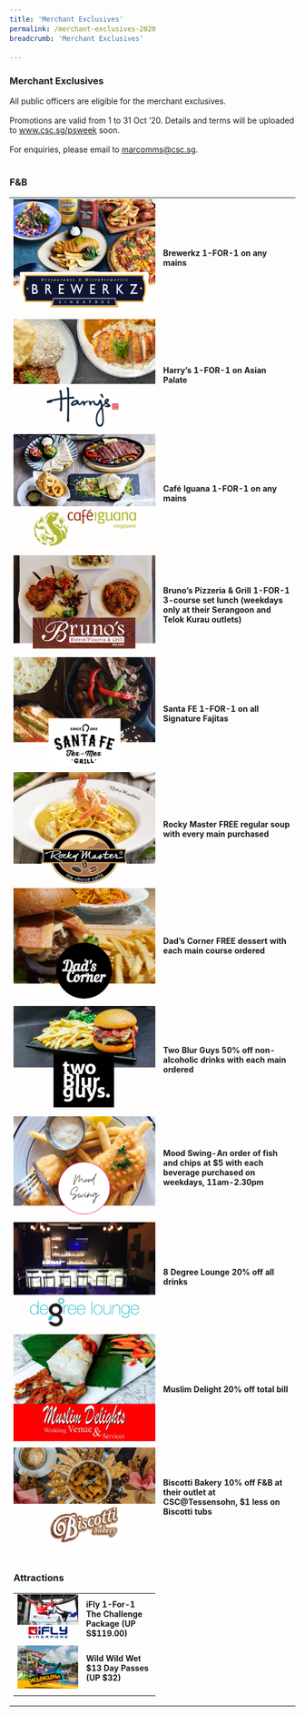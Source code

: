 ```yaml
---
title: 'Merchant Exclusives'
permalink: /merchant-exclusives-2020
breadcrumb: 'Merchant Exclusives'

---
```


### Merchant Exclusives <br>
All public officers are eligible for the merchant exclusives.<br>
<br>
Promotions are valid from 1 to 31 Oct ’20. Details and terms will be uploaded to www.csc.sg/psweek soon.<br>
<br>
For enquiries, please email to <a href="mailto:marcomms@csc.sg">marcomms@csc.sg</a>.<br>
<br>
### F&B <br>
<table>
  <tr>
    <td>
      <img src="/images/Brewerkz.png">
    </td>
    <td>
      <b>Brewerkz 1-FOR-1 on any mains</b><br>
  <tr>
    <td>
      <img src="/images/Harrys.png">
    </td>
    <td>
      <b>Harry’s 1-FOR-1 on Asian Palate</b><br>
  <tr>
    <td>
      <img src="/images/Cafe iguana.png">
    </td>
    <td>
      <b>Café Iguana 1-FOR-1 on any mains</b><br>
  <tr>
    <td>
      <img src="/images/Brunos.png">
    </td>
    <td>
      <b>Bruno’s Pizzeria & Grill 1-FOR-1 3-course set lunch (weekdays only at their Serangoon and Telok Kurau outlets)</b><br>
  <tr>
    <td>
      <img src="/images/Santa FE.png">
    </td>
    <td>
      <b>Santa FE 1-FOR-1 on all Signature Fajitas</b><br>
    <tr>
    <td>
      <img src="/images/Rocky master.png">
    </td>
    <td>
      <b>Rocky Master FREE regular soup with every main purchased</b><br>
  <tr>
    <td>
      <img src="/images/Dads corner.png">
    </td>
    <td>
      <b>Dad’s Corner FREE dessert with each main course ordered</b><br>
  <tr>
    <td>
      <img src="/images/two blur guys.png">
    </td>
    <td>
      <b>Two Blur Guys 50% off non-alcoholic drinks with each main ordered</b><br>
  <tr>
    <td>
      <img src="/images/Mood Swing.png">
    </td>
    <td>
      <b>Mood Swing-An order of fish and chips at $5 with each beverage purchased on weekdays, 11am-2.30pm</b><br>
        <tr>
    <td>
      <img src="/images/8 degree.png">
    </td>
    <td>
      <b>8 Degree Lounge 20% off all drinks</b><br>
  <tr>
    <td>
      <img src="/images/Muslim Delight.png">
    </td>
    <td>
      <b>Muslim Delight 20% off total bill</b><br>
        <tr>
    <td>
      <img src="/images/Biscotti Bakery.png">
    </td>
    <td>
      <b>Biscotti Bakery 10% off F&B at their outlet at CSC@Tessensohn, $1 less on Biscotti tubs</b><br>
    <tr>
    <td>
<br> 
      
### Attractions <br>
<table>
  <tr>
    <td>
      <img src="/images/iFly.png">
    </td>
    <td>
      <b>iFly 1-For-1 The Challenge Package (UP S$119.00)</b><br>
  <tr>
    <td>
      <img src="/images/Wild Wild Wet.png">
    </td>
    <td>
      <b>Wild Wild Wet $13 Day Passes (UP $32)</b><br>
  <tr>
    <td>
